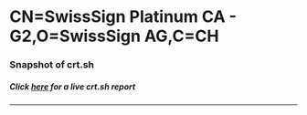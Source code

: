 # CN=SwissSign Platinum CA - G2,O=SwissSign AG,C=CH
### Snapshot of crt.sh
##### Click [here](https://crt.sh/?q=Serial_91C4EC3C7C7D6055) for a live crt.sh report

---
